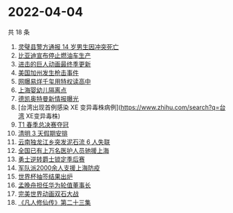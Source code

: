 # 2022-04-04

共 18 条

<!-- BEGIN ZHIHUSEARCH -->
<!-- 最后更新时间 Mon Apr 04 2022 05:06:46 GMT+0800 (China Standard Time) -->
1. [灵璧县警方通报 14 岁男生因冲突死亡](https://www.zhihu.com/search?q=灵璧渔沟中学事件)
1. [比亚迪宣布停止燃油车生产](https://www.zhihu.com/search?q=比亚迪)
1. [进击的巨人动画最终季更新](https://www.zhihu.com/search?q=进击的巨人)
1. [美国加州发生枪击事件](https://www.zhihu.com/search?q=加州枪击)
1. [网曝易烊千玺用特权读高中](https://www.zhihu.com/search?q=易烊千玺特权)
1. [上海婴幼儿隔离点](https://www.zhihu.com/search?q=婴幼儿隔离点)
1. [德凯奥特曼新情报曝光](https://www.zhihu.com/search?q=德凯奥特曼)
1. [台湾出现首例感染 XE 变异毒株病例](https://www.zhihu.com/search?q=台湾 XE变异毒株)
1. [T1 春季总决赛夺冠](https://www.zhihu.com/search?q=t1)
1. [清明 3 天假期安排](https://www.zhihu.com/search?q=清明假期)
1. [云南独龙江乡突发泥石流 6 人失联](https://www.zhihu.com/search?q=云南突发泥石流)
1. [全国已有上万名医护人员驰援上海](https://www.zhihu.com/search?q=驰援上海)
1. [勇士逆转爵士锁定季后赛](https://www.zhihu.com/search?q=勇士)
1. [军队派2000余人支援上海防疫](https://www.zhihu.com/search?q=军队驰援)
1. [世界杯抽签结果出炉](https://www.zhihu.com/search?q=世界杯抽签)
1. [孟晚舟担任华为轮值董事长](https://www.zhihu.com/search?q=孟晚舟担任华为轮值董事长)
1. [完美世界动画双石大战](https://www.zhihu.com/search?q=完美世界动画)
1. [《凡人修仙传》第二十三集](https://www.zhihu.com/search?q=凡人修仙传)
<!-- END ZHIHUSEARCH -->
